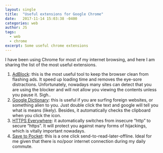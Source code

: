 ```yaml
---
layout: single
title:  "Useful extensions for Google Chrome"
date:   2017-11-14 15:03:38 -0400
categories: web
author: JS
tags: 
  - web
  - chrome
excerpt: Some useful chrome extensions
---
```


I have been using Chrome for most of my internet browsing, and here I am sharing the list of the most useful extensions.

1.  [AdBlock](https://chrome.google.com/webstore/detail/adblock/gighmmpiobklfepjocnamgkkbiglidom?utm_source=chrome-app-launcher-info-dialog): this is the most useful tool to keep the browser clean from flashing ads. It speed up loading time and removes the eye-sore distractions. Unfortunately, nowadays many sites can detect that you are using the blocker and will not allow you viewing the contents unless you pause it. Sigh..
2.  [Google Dictionary](https://chrome.google.com/webstore/detail/google-dictionary-by-goog/mgijmajocgfcbeboacabfgobmjgjcoja?utm_source=chrome-app-launcher-info-dialog): this is useful if you are surfing foreign websites, or something alien to you. Just double click the text and google will tell you what is means (likely). Besides, it automatically checks the clipboard when you click the icon.
3.  [HTTPS Everywhere](https://chrome.google.com/webstore/detail/https-everywhere/gcbommkclmclpchllfjekcdonpmejbdp?utm_source=chrome-app-launcher-info-dialog): it automatically switches from insecure “http” to secure “https”. It will protect you against many forms of hijackings, which is vitally important nowadays.
4.  [Save to Pocket](https://chrome.google.com/webstore/detail/save-to-pocket/niloccemoadcdkdjlinkgdfekeahmflj?utm_source=chrome-app-launcher-info-dialog): this is a one click send-to-read-later-offline. Ideal for me given that there is no/poor internet connection during my daily commute.
